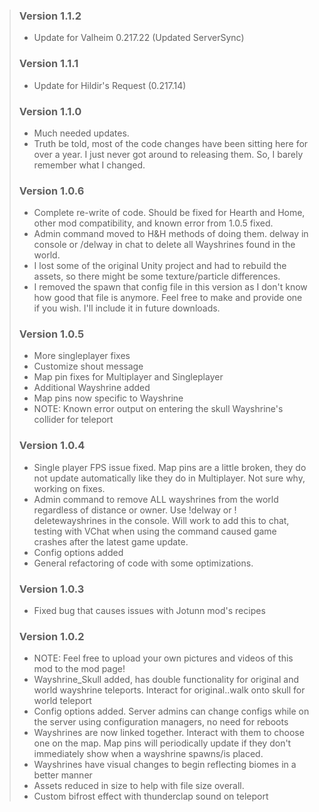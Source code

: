 > ### Version 1.1.2
> - Update for Valheim 0.217.22 (Updated ServerSync)
> ### Version 1.1.1
> - Update for Hildir's Request (0.217.14)
> ### Version 1.1.0
> * Much needed updates.
> * Truth be told, most of the code changes have been sitting here for over a year. I just never got around to releasing
    them. So, I barely remember what I changed.
> ### Version 1.0.6
> * Complete re-write of code. Should be fixed for Hearth and Home, other mod compatibility, and known error from 1.0.5
    fixed.
> * Admin command moved to H&H methods of doing them. delway in console or /delway in chat to delete all Wayshrines
    found in the world.
> * I lost some of the original Unity project and had to rebuild the assets, so there might be some texture/particle
    differences.
> * I removed the spawn that config file in this version as I don't know how good that file is anymore. Feel free to
    make and provide one if you wish. I'll include it in future downloads.
> ### Version 1.0.5
> * More singleplayer fixes
> * Customize shout message
> * Map pin fixes for Multiplayer and Singleplayer
> * Additional Wayshrine added
> * Map pins now specific to Wayshrine
> * NOTE: Known error output on entering the skull Wayshrine's collider for teleport
> ### Version 1.0.4
> * Single player FPS issue fixed. Map pins are a little broken, they do not update automatically like they do in
    Multiplayer. Not sure why, working on fixes.
> * Admin command to remove ALL wayshrines from the world regardless of distance or owner. Use !delway or !
    deletewayshrines in the console. Will work to add this to chat, testing with VChat when using the command caused
    game crashes after the latest game update.
> * Config options added
> * General refactoring of code with some optimizations.
> ### Version 1.0.3
> * Fixed bug that causes issues with Jotunn mod's recipes
> ### Version 1.0.2
> * NOTE: Feel free to upload your own pictures and videos of this mod to the mod page!
> * Wayshrine_Skull added, has double functionality for original and world wayshrine teleports. Interact for
    original..walk onto skull for world teleport
> * Config options added. Server admins can change configs while on the server using configuration managers, no need for
    reboots
> * Wayshrines are now linked together. Interact with them to choose one on the map. Map pins will periodically update
    if they don't immediately show when a wayshrine spawns/is placed.
> * Wayshrines have visual changes to begin reflecting biomes in a better manner
> * Assets reduced in size to help with file size overall.
> * Custom bifrost effect with thunderclap sound on teleport